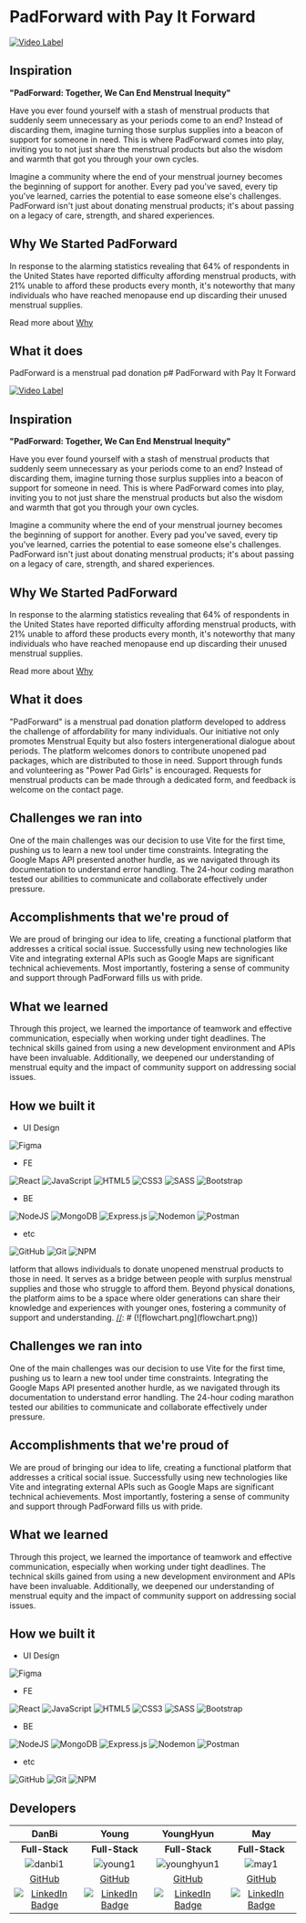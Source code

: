 # PadForward with Pay It Forward

[![Video Label](https://img.youtube.com/vi/AajHmsOp1sE/0jpg)](https://youtu.be/AajHmsOp1sE)

## Inspiration
**"PadForward: Together, We Can End Menstrual Inequity"**

Have you ever found yourself with a stash of menstrual products that suddenly seem unnecessary as your periods come to an end? Instead of discarding them, imagine turning those surplus supplies into a beacon of support for someone in need. This is where PadForward comes into play, inviting you to not just share the menstrual products but also the wisdom and warmth that got you through your own cycles.

Imagine a community where the end of your menstrual journey becomes the beginning of support for another. Every pad you've saved, every tip you've learned, carries the potential to ease someone else's challenges. PadForward isn't just about donating menstrual products; it's about passing on a legacy of care, strength, and shared experiences.

## Why We Started PadForward

In response to the alarming statistics revealing that 64% of respondents in the United States have reported difficulty affording menstrual products, with 21% unable to afford these products every month, it's noteworthy that many individuals who have reached menopause end up discarding their unused menstrual supplies.

[//]: # (![Impact.png]&#40;Impact.png&#41;)

Read more about [Why](https://desj.sccgov.org/data-and-resources/menstrual-equity#:~:text=In%20the%20United%20States%2C%20studies,afford%20these%20products%20every%20month)

[//]: # ()
## What it does
PadForward is a menstrual pad donation p# PadForward with Pay It Forward

[![Video Label](https://img.youtube.com/vi/AajHmsOp1sE/0jpg)](https://youtu.be/AajHmsOp1sE)

## Inspiration
**"PadForward: Together, We Can End Menstrual Inequity"**

Have you ever found yourself with a stash of menstrual products that suddenly seem unnecessary as your periods come to an end? Instead of discarding them, imagine turning those surplus supplies into a beacon of support for someone in need. This is where PadForward comes into play, inviting you to not just share the menstrual products but also the wisdom and warmth that got you through your own cycles.

Imagine a community where the end of your menstrual journey becomes the beginning of support for another. Every pad you've saved, every tip you've learned, carries the potential to ease someone else's challenges. PadForward isn't just about donating menstrual products; it's about passing on a legacy of care, strength, and shared experiences.

## Why We Started PadForward

In response to the alarming statistics revealing that 64% of respondents in the United States have reported difficulty affording menstrual products, with 21% unable to afford these products every month, it's noteworthy that many individuals who have reached menopause end up discarding their unused menstrual supplies.

[//]: # (![Impact.png]&#40;Impact.png&#41;)

Read more about [Why](https://desj.sccgov.org/data-and-resources/menstrual-equity#:~:text=In%20the%20United%20States%2C%20studies,afford%20these%20products%20every%20month)

[//]: # ()
## What it does
"PadForward" is a menstrual pad donation platform developed to address the challenge of affordability for many individuals. Our initiative not only promotes Menstrual Equity but also fosters intergenerational dialogue about periods. The platform welcomes donors to contribute unopened pad packages, which are distributed to those in need. Support through funds and volunteering as "Power Pad Girls" is encouraged. Requests for menstrual products can be made through a dedicated form, and feedback is welcome on the contact page.



[//]: # (![flowchart.png]&#40;flowchart.png&#41;)
[//]: # (## PadForward Preview)

[//]: # ()
[//]: # ([//]: # &#40;![Landing.png]&#40;Landing.png&#41;&#41;)
[//]: # ([Figma Prototype]&#40;https://www.figma.com/proto/hsHL8aHqyX4ylm5rntEmIC/PadFoward?page-id=0%3A1&type=design&node-id=0-10&viewport=912%2C1434%2C1&t=4BlkhohKj0K97XdV-1&scaling=min-zoom&mode=design&#41;)

## Challenges we ran into
One of the main challenges was our decision to use Vite for the first time, pushing us to learn a new tool under time constraints. Integrating the Google Maps API presented another hurdle, as we navigated through its documentation to understand error handling. The 24-hour coding marathon tested our abilities to communicate and collaborate effectively under pressure.

## Accomplishments that we're proud of
We are proud of bringing our idea to life, creating a functional platform that addresses a critical social issue. Successfully using new technologies like Vite and integrating external APIs such as Google Maps are significant technical achievements. Most importantly, fostering a sense of community and support through PadForward fills us with pride.

## What we learned
Through this project, we learned the importance of teamwork and effective communication, especially when working under tight deadlines. The technical skills gained from using a new development environment and APIs have been invaluable. Additionally, we deepened our understanding of menstrual equity and the impact of community support on addressing social issues.


##  How we built it

-   UI Design

![Figma](https://img.shields.io/badge/figma-%23F24E1E.svg?style=for-the-badge&logo=figma&logoColor=white)

-    FE

![React](https://img.shields.io/badge/React-%2361DAFB.svg?style=for-the-badge&logo=react&logoColor=black)
![JavaScript](https://img.shields.io/badge/JavaScript-%23F7DF1E.svg?style=for-the-badge&logo=javascript&logoColor=black)
![HTML5](https://img.shields.io/badge/html5-%23E34F26.svg?style=for-the-badge&logo=html5&logoColor=white)
![CSS3](https://img.shields.io/badge/css3-%231572B6.svg?style=for-the-badge&logo=css3&logoColor=white)
![SASS](https://img.shields.io/badge/SASS-hotpink.svg?style=for-the-badge&logo=SASS&logoColor=white)
![Bootstrap](https://img.shields.io/badge/bootstrap-%238511FA.svg?style=for-the-badge&logo=bootstrap&logoColor=white)


-   BE

![NodeJS](https://img.shields.io/badge/node.js-6DA55F?style=for-the-badge&logo=node.js&logoColor=white)
![MongoDB](https://img.shields.io/badge/MongoDB-%2347A248.svg?style=for-the-badge&logo=mongodb&logoColor=black)
![Express.js](https://img.shields.io/badge/express.js-%23404d59.svg?style=for-the-badge&logo=express&logoColor=%2361DAFB)
![Nodemon](https://img.shields.io/badge/NODEMON-%23323330.svg?style=for-the-badge&logo=nodemon&logoColor=%BBDEAD)
![Postman](https://img.shields.io/badge/Postman-FF6C37?style=for-the-badge&logo=postman&logoColor=white)

-   etc

![GitHub](https://img.shields.io/badge/github-%23121011.svg?style=for-the-badge&logo=github&logoColor=white)
![Git](https://img.shields.io/badge/Git-%23F05032.svg?style=for-the-badge&logo=git&logoColor=white)
![NPM](https://img.shields.io/badge/NPM-%23CB3837.svg?style=for-the-badge&logo=npm&logoColor=white)

latform that allows individuals to donate unopened menstrual products to those in need. It serves as a bridge between people with surplus menstrual supplies and those who struggle to afford them. Beyond physical donations, the platform aims to be a space where older generations can share their knowledge and experiences with younger ones, fostering a community of support and understanding.
[//]: # (![flowchart.png]&#40;flowchart.png&#41;)

[//]: # (## PadForward Preview)

[//]: # ()
[//]: # ([//]: # &#40;![Landing.png]&#40;Landing.png&#41;&#41;)
[//]: # ([Figma Prototype]&#40;https://www.figma.com/proto/hsHL8aHqyX4ylm5rntEmIC/PadFoward?page-id=0%3A1&type=design&node-id=0-10&viewport=912%2C1434%2C1&t=4BlkhohKj0K97XdV-1&scaling=min-zoom&mode=design&#41;)

## Challenges we ran into
One of the main challenges was our decision to use Vite for the first time, pushing us to learn a new tool under time constraints. Integrating the Google Maps API presented another hurdle, as we navigated through its documentation to understand error handling. The 24-hour coding marathon tested our abilities to communicate and collaborate effectively under pressure.

## Accomplishments that we're proud of
We are proud of bringing our idea to life, creating a functional platform that addresses a critical social issue. Successfully using new technologies like Vite and integrating external APIs such as Google Maps are significant technical achievements. Most importantly, fostering a sense of community and support through PadForward fills us with pride.

## What we learned
Through this project, we learned the importance of teamwork and effective communication, especially when working under tight deadlines. The technical skills gained from using a new development environment and APIs have been invaluable. Additionally, we deepened our understanding of menstrual equity and the impact of community support on addressing social issues.


##  How we built it

-   UI Design

   ![Figma](https://img.shields.io/badge/figma-%23F24E1E.svg?style=for-the-badge&logo=figma&logoColor=white)

-    FE

   ![React](https://img.shields.io/badge/React-%2361DAFB.svg?style=for-the-badge&logo=react&logoColor=black)
   ![JavaScript](https://img.shields.io/badge/JavaScript-%23F7DF1E.svg?style=for-the-badge&logo=javascript&logoColor=black)
   ![HTML5](https://img.shields.io/badge/html5-%23E34F26.svg?style=for-the-badge&logo=html5&logoColor=white)
   ![CSS3](https://img.shields.io/badge/css3-%231572B6.svg?style=for-the-badge&logo=css3&logoColor=white)
   ![SASS](https://img.shields.io/badge/SASS-hotpink.svg?style=for-the-badge&logo=SASS&logoColor=white)
   ![Bootstrap](https://img.shields.io/badge/bootstrap-%238511FA.svg?style=for-the-badge&logo=bootstrap&logoColor=white)


-   BE

   ![NodeJS](https://img.shields.io/badge/node.js-6DA55F?style=for-the-badge&logo=node.js&logoColor=white)
   ![MongoDB](https://img.shields.io/badge/MongoDB-%2347A248.svg?style=for-the-badge&logo=mongodb&logoColor=black)
   ![Express.js](https://img.shields.io/badge/express.js-%23404d59.svg?style=for-the-badge&logo=express&logoColor=%2361DAFB)
   ![Nodemon](https://img.shields.io/badge/NODEMON-%23323330.svg?style=for-the-badge&logo=nodemon&logoColor=%BBDEAD)
   ![Postman](https://img.shields.io/badge/Postman-FF6C37?style=for-the-badge&logo=postman&logoColor=white)

-   etc

   ![GitHub](https://img.shields.io/badge/github-%23121011.svg?style=for-the-badge&logo=github&logoColor=white)
   ![Git](https://img.shields.io/badge/Git-%23F05032.svg?style=for-the-badge&logo=git&logoColor=white)
   ![NPM](https://img.shields.io/badge/NPM-%23CB3837.svg?style=for-the-badge&logo=npm&logoColor=white)

<!-- <hr/> -->


## Developers

|                      DanBi                       |                      Young                       |                      YoungHyun                       |                      May                       |
| :----------------------------------------------: | :-----------------------------------------------: | :---------------------------------------------------: | :-----------------------------------------------: |
|               **Full-Stack**                   |                 **Full-Stack**                      |                    **Full-Stack**                        |               **Full-Stack**                   |
| ![danbi1](https://github.com/YoungLeeHan/YoungleehanKorean/assets/86023470/8616e40e-0e5b-452b-90e2-e72d93dcdcc0) | ![young1](https://github.com/YoungLeeHan/YoungleehanKorean/assets/86023470/bacae85d-207e-49f1-9dd6-072cff02c52c) | ![younghyun1](https://github.com/YoungLeeHan/YoungleehanKorean/assets/86023470/c88b5510-6406-449c-b263-f701bb05848e) | ![may1](https://github.com/YoungLeeHan/YoungleehanKorean/assets/86023470/51f953a1-27f0-41ee-8978-1b2f25006acc) |
|      [GitHub](https://github.com/sweetrain05)   |      [GitHub](https://github.com/YoungSong99)   |      [GitHub](https://github.com/younghyunlee22)   |      [GitHub](https://github.com/MayHyeyeonKim)   |
| [![LinkedIn Badge](http://img.shields.io/badge/-LinkedIn-0072b1?style=flat&logo=linkedin&link=https://www.linkedin.com/in/danbi-choi/)](https://www.linkedin.com/in/danbi-choi/) | [![LinkedIn Badge](http://img.shields.io/badge/-LinkedIn-0072b1?style=flat&logo=linkedin&link=https://www.linkedin.com/in/youngsong01/)](https://www.linkedin.com/in/youngsong01/) | [![LinkedIn Badge](http://img.shields.io/badge/-LinkedIn-0072b1?style=flat&logo=linkedin&link=https://www.linkedin.com/in/younghyun-lee-yhl/)](https://www.linkedin.com/in/younghyun-lee-yhl/) | [![LinkedIn Badge](http://img.shields.io/badge/-LinkedIn-0072b1?style=flat&logo=linkedin&link=https://www.linkedin.com/in/hykim-may/)](https://www.linkedin.com/in/hykim-may/) |
